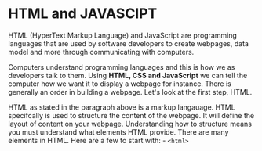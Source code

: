 # HTML and JAVASCIPT

HTML (HyperText Markup Language) and JavaScript are programming languages that are used by software developers to create webpages, data model and more through communicating with computers. 

Computers understand programming languages and this is how we as developers talk to them. Using **HTML, CSS and JavaScript** we can tell the computer how we want it to display a webpage for instance. There is generally an order in building a webpage. Let's look at the first step, HTML.

HTML as stated in the paragraph above is a markup langauage. HTML specifcally is used to structure the content of the webpage. It will define the layout of content on your webpage. Understanding how to structure means you must understand what elements HTML provide. There are many elements in HTML. Here are a few to start with:
     - ```<html>```
